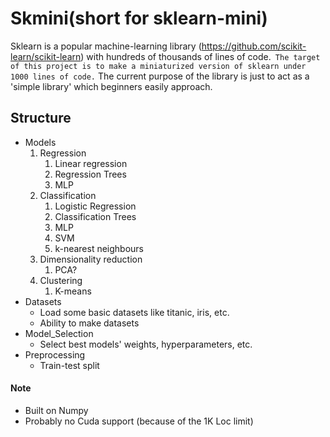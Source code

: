 # Skmini(short for sklearn-mini)
Sklearn is a popular machine-learning library (https://github.com/scikit-learn/scikit-learn) with hundreds of thousands of lines of code.` The target of this project is to make a miniaturized version of sklearn under 1000 lines of code.` The current purpose of the library is just to act as a 'simple library' which beginners easily approach.

## Structure
 - Models
    1. Regression
       1. Linear regression
       2. Regression Trees
       3. MLP
    2. Classification
       1. Logistic Regression
       2. Classification Trees
       3. MLP
       4. SVM
       5. k-nearest neighbours
    3. Dimensionality reduction
       1. PCA?
    4. Clustering
       1. K-means
 - Datasets
   - Load some basic datasets like titanic, iris, etc.
   - Ability to make datasets
 - Model_Selection
   - Select best models' weights, hyperparameters, etc.
 - Preprocessing
     - Train-test split
  
#### Note
- Built on Numpy
- Probably no Cuda support (because of the 1K Loc limit)
